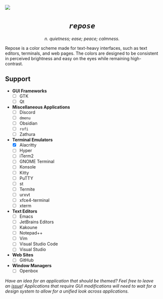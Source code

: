 <img src="https://i.imgur.com/ALg2lUn.png"><br>
<h1 align="center"><i><code>repose</code></i></h1><p align="center"><i>n. quietness; ease; peace; calmness.</i></p>

Repose is a color scheme made for text-heavy interfaces, such as text editors, terminals, and web pages. The colors are designed to be consistent in perceived brightness and easy on the eyes while remaining high-contrast.

## Support
* **GUI Frameworks**
  * [ ] GTK
  * [ ] Qt
* **Miscellaneous Applications**
  * [ ] Discord
  * [ ] `dmenu`
  * [ ] Obsidian
  * [ ] `rofi`
  * [ ] Zathura
* **Terminal Emulators**
  * [x] Alacritty
  * [ ] Hyper
  * [ ] iTerm2
  * [ ] GNOME Terminal
  * [ ] Konsole
  * [ ] Kitty
  * [ ] PuTTY
  * [ ] st
  * [ ] Termite
  * [ ] urxvt
  * [ ] xfce4-terminal
  * [ ] xterm
* **Text Editors**
  * [ ] Emacs
  * [ ] JetBrains Editors
  * [ ] Kakoune
  * [ ] Notepad++
  * [ ] Vim
  * [ ] Visual Studio Code
  * [ ] Visual Studio
* **Web Sites**
  * [ ] GitHub
* **Window Managers**
  * [ ] Openbox
  
*Have an idea for an application that should be themed? Feel free to leave an [issue]()! Applications that require GUI modifications will need to wait for a design system to allow for a unified look across applications.*
